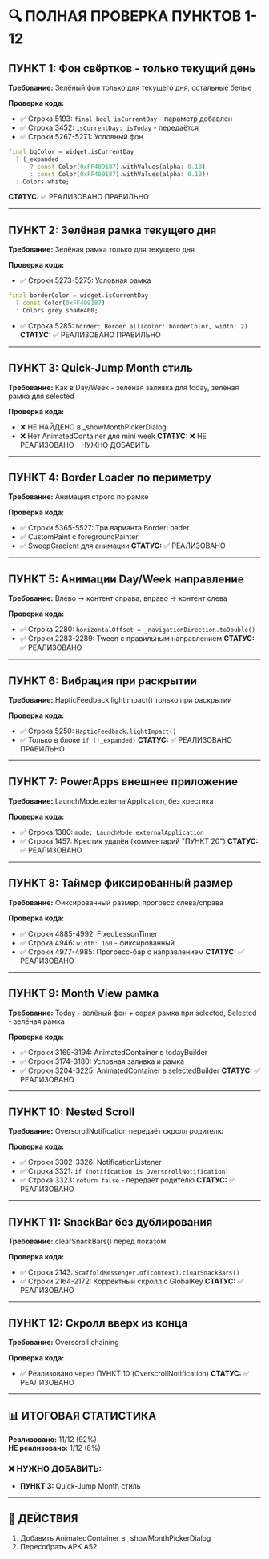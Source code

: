 # 🔍 ПОЛНАЯ ПРОВЕРКА ПУНКТОВ 1-12

## ПУНКТ 1: Фон свёртков - только текущий день
**Требование:** Зелёный фон только для текущего дня, остальные белые

**Проверка кода:**
- ✅ Строка 5193: `final bool isCurrentDay` - параметр добавлен
- ✅ Строка 3452: `isCurrentDay: isToday` - передаётся
- ✅ Строки 5267-5271: Условный фон
```dart
final bgColor = widget.isCurrentDay
  ? (_expanded 
      ? const Color(0xFF409187).withValues(alpha: 0.18) 
      : const Color(0xFF409187).withValues(alpha: 0.10))
  : Colors.white;
```
**СТАТУС:** ✅ РЕАЛИЗОВАНО ПРАВИЛЬНО

---

## ПУНКТ 2: Зелёная рамка текущего дня
**Требование:** Зелёная рамка только для текущего дня

**Проверка кода:**
- ✅ Строки 5273-5275: Условная рамка
```dart
final borderColor = widget.isCurrentDay
  ? const Color(0xFF409187)
  : Colors.grey.shade400;
```
- ✅ Строка 5285: `border: Border.all(color: borderColor, width: 2)`
**СТАТУС:** ✅ РЕАЛИЗОВАНО ПРАВИЛЬНО

---

## ПУНКТ 3: Quick-Jump Month стиль
**Требование:** Как в Day/Week - зелёная заливка для today, зелёная рамка для selected

**Проверка кода:**
- ❌ НЕ НАЙДЕНО в _showMonthPickerDialog
- ❌ Нет AnimatedContainer для mini week
**СТАТУС:** ❌ НЕ РЕАЛИЗОВАНО - НУЖНО ДОБАВИТЬ

---

## ПУНКТ 4: Border Loader по периметру
**Требование:** Анимация строго по рамке

**Проверка кода:**
- ✅ Строки 5365-5527: Три варианта BorderLoader
- ✅ CustomPaint с foregroundPainter
- ✅ SweepGradient для анимации
**СТАТУС:** ✅ РЕАЛИЗОВАНО

---

## ПУНКТ 5: Анимации Day/Week направление
**Требование:** Влево → контент справа, вправо → контент слева

**Проверка кода:**
- ✅ Строка 2280: `horizontalOffset = _navigationDirection.toDouble()`
- ✅ Строки 2283-2289: Tween<Offset> с правильным направлением
**СТАТУС:** ✅ РЕАЛИЗОВАНО

---

## ПУНКТ 6: Вибрация при раскрытии
**Требование:** HapticFeedback.lightImpact() только при раскрытии

**Проверка кода:**
- ✅ Строка 5250: `HapticFeedback.lightImpact()`
- ✅ Только в блоке `if (!_expanded)`
**СТАТУС:** ✅ РЕАЛИЗОВАНО ПРАВИЛЬНО

---

## ПУНКТ 7: PowerApps внешнее приложение
**Требование:** LaunchMode.externalApplication, без крестика

**Проверка кода:**
- ✅ Строка 1380: `mode: LaunchMode.externalApplication`
- ✅ Строка 1457: Крестик удалён (комментарий "ПУНКТ 20")
**СТАТУС:** ✅ РЕАЛИЗОВАНО

---

## ПУНКТ 8: Таймер фиксированный размер
**Требование:** Фиксированный размер, прогресс слева/справа

**Проверка кода:**
- ✅ Строки 4885-4992: FixedLessonTimer
- ✅ Строка 4946: `width: 160` - фиксированный
- ✅ Строки 4977-4985: Прогресс-бар с направлением
**СТАТУС:** ✅ РЕАЛИЗОВАНО

---

## ПУНКТ 9: Month View рамка
**Требование:** Today - зелёный фон + серая рамка при selected, Selected - зелёная рамка

**Проверка кода:**
- ✅ Строки 3169-3194: AnimatedContainer в todayBuilder
- ✅ Строки 3174-3180: Условная заливка и рамка
- ✅ Строки 3204-3225: AnimatedContainer в selectedBuilder
**СТАТУС:** ✅ РЕАЛИЗОВАНО

---

## ПУНКТ 10: Nested Scroll
**Требование:** OverscrollNotification передаёт скролл родителю

**Проверка кода:**
- ✅ Строки 3302-3326: NotificationListener
- ✅ Строка 3321: `if (notification is OverscrollNotification)`
- ✅ Строка 3323: `return false` - передаёт родителю
**СТАТУС:** ✅ РЕАЛИЗОВАНО

---

## ПУНКТ 11: SnackBar без дублирования
**Требование:** clearSnackBars() перед показом

**Проверка кода:**
- ✅ Строка 2143: `ScaffoldMessenger.of(context).clearSnackBars()`
- ✅ Строки 2164-2172: Корректный скролл с GlobalKey
**СТАТУС:** ✅ РЕАЛИЗОВАНО

---

## ПУНКТ 12: Скролл вверх из конца
**Требование:** Overscroll chaining

**Проверка кода:**
- ✅ Реализовано через ПУНКТ 10 (OverscrollNotification)
**СТАТУС:** ✅ РЕАЛИЗОВАНО

---

## 📊 ИТОГОВАЯ СТАТИСТИКА

**Реализовано:** 11/12 (92%)  
**НЕ реализовано:** 1/12 (8%)

### ❌ НУЖНО ДОБАВИТЬ:
- **ПУНКТ 3:** Quick-Jump Month стиль

---

## 🎯 ДЕЙСТВИЯ

1. Добавить AnimatedContainer в _showMonthPickerDialog
2. Пересобрать APK A52
